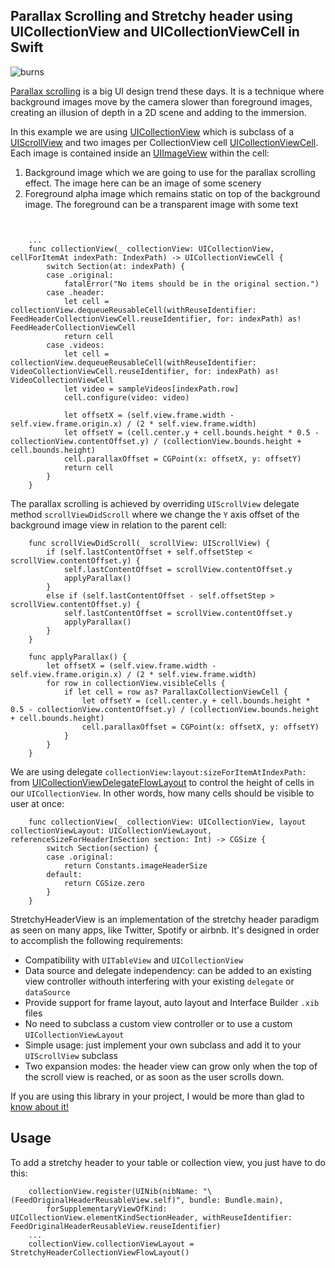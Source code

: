 
## Parallax Scrolling and Stretchy header using UICollectionView and UICollectionViewCell in Swift

![burns](parallax.gif)

[Parallax scrolling](https://en.wikipedia.org/wiki/Parallax_scrolling) is a big UI design trend these days. It is a technique 
where background images move by the camera slower than foreground images, creating an illusion of depth in a 2D scene and 
adding to the immersion.

In this example we are using [UICollectionView](https://developer.apple.com/library/ios/documentation/UIKit/Reference/UICollectionView_class/index.html) which is subclass of a [UIScrollView](https://developer.apple.com/library/ios/documentation/UIKit/Reference/UIScrollView_Class/index.html) and two images per CollectionView cell [UICollectionViewCell](https://developer.apple.com/library/ios/documentation/UIKit/Reference/UICollectionViewCell_class/index.html). Each image
is contained inside an [UIImageView](https://developer.apple.com/library/ios/documentation/UIKit/Reference/UIImageView_Class/index.html) within the cell:

1. Background image which we are going to use for the parallax scrolling effect. The image here can be an image of some scenery
2. Foreground alpha image which remains static on top of the background image. The foreground can be a transparent image with some text 

```
    

    ...
    func collectionView(_ collectionView: UICollectionView, cellForItemAt indexPath: IndexPath) -> UICollectionViewCell {
        switch Section(at: indexPath) {
        case .original:
            fatalError("No items should be in the original section.")
        case .header:
            let cell = collectionView.dequeueReusableCell(withReuseIdentifier: FeedHeaderCollectionViewCell.reuseIdentifier, for: indexPath) as! FeedHeaderCollectionViewCell
            return cell
        case .videos:
            let cell = collectionView.dequeueReusableCell(withReuseIdentifier: VideoCollectionViewCell.reuseIdentifier, for: indexPath) as! VideoCollectionViewCell
            let video = sampleVideos[indexPath.row]
            cell.configure(video: video)
            
            let offsetX = (self.view.frame.width - self.view.frame.origin.x) / (2 * self.view.frame.width)
            let offsetY = (cell.center.y + cell.bounds.height * 0.5 - collectionView.contentOffset.y) / (collectionView.bounds.height + cell.bounds.height)
            cell.parallaxOffset = CGPoint(x: offsetX, y: offsetY)
            return cell
        }
    }
```

The parallax scrolling is achieved by overriding `UIScrollView` delegate method `scrollViewDidScroll` where we change
the `Y` axis offset of the background image view in relation to the parent cell:

```
    func scrollViewDidScroll(_ scrollView: UIScrollView) {
        if (self.lastContentOffset + self.offsetStep < scrollView.contentOffset.y) {
            self.lastContentOffset = scrollView.contentOffset.y
            applyParallax()
        }
        else if (self.lastContentOffset - self.offsetStep > scrollView.contentOffset.y) {
            self.lastContentOffset = scrollView.contentOffset.y
            applyParallax()
        }
    }
    
    func applyParallax() {
        let offsetX = (self.view.frame.width - self.view.frame.origin.x) / (2 * self.view.frame.width)
        for row in collectionView.visibleCells {
            if let cell = row as? ParallaxCollectionViewCell {
                let offsetY = (cell.center.y + cell.bounds.height * 0.5 - collectionView.contentOffset.y) / (collectionView.bounds.height + cell.bounds.height)
                cell.parallaxOffset = CGPoint(x: offsetX, y: offsetY)
            }
        }
    }
```
We are using delegate `collectionView:layout:sizeForItemAtIndexPath:` from [UICollectionViewDelegateFlowLayout](https://developer.apple.com/library/ios/documentation/UIKit/Reference/UICollectionViewDelegateFlowLayout_protocol/index.html) to control the height of cells in our `UICollectionView`. In other words, 
how many cells should be visible to user at once:

```
    func collectionView(_ collectionView: UICollectionView, layout collectionViewLayout: UICollectionViewLayout, referenceSizeForHeaderInSection section: Int) -> CGSize {
        switch Section(section) {
        case .original:
            return Constants.imageHeaderSize
        default:
            return CGSize.zero
        }
    }
```

StretchyHeaderView is an implementation of the stretchy header paradigm as seen on many apps, like Twitter, Spotify or airbnb. It's designed in order to accomplish the following requirements:

- Compatibility with `UITableView` and `UICollectionView`
- Data source and delegate independency: can be added to an existing view controller withouth interfering with your existing `delegate` or `dataSource`
- Provide support for frame layout, auto layout and Interface Builder `.xib` files
- No need to subclass a custom view controller or to use a custom `UICollectionViewLayout`
- Simple usage: just implement your own subclass and add it to your `UIScrollView` subclass
- Two expansion modes: the header view can grow only when the top of the scroll view is reached, or as soon as the user scrolls down.

If you are using this library in your project, I would be more than glad to [know about it!](mailto:gskbyte@gmail.com)

## Usage

To add a stretchy header to your table or collection view, you just have to do this:

```
    collectionView.register(UINib(nibName: "\(FeedOriginalHeaderReusableView.self)", bundle: Bundle.main),
        forSupplementaryViewOfKind: UICollectionView.elementKindSectionHeader, withReuseIdentifier: FeedOriginalHeaderReusableView.reuseIdentifier)
    ...
    collectionView.collectionViewLayout = StretchyHeaderCollectionViewFlowLayout()
```
